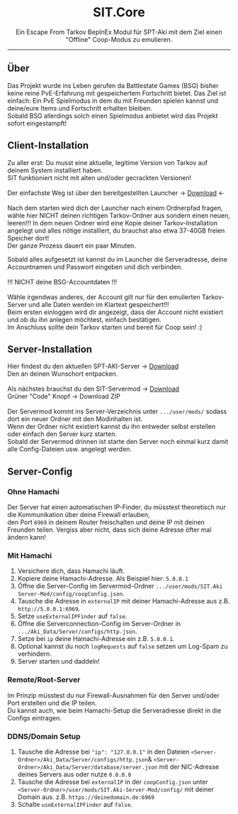 ﻿
<div align=center style="text-align: center">
<h1 style="text-align: center"> SIT.Core </h1>
Ein Escape From Tarkov BepInEx Modul für SPT-Aki mit dem Ziel einen "Offline" Coop-Modus zu emulieren.
</div>

---

## Über

Das Projekt wurde ins Leben gerufen da Battlestate Games (BSG) bisher keine reine PvE-Erfahrung mit gespeichertem Fortschritt bietet.
Das Ziel ist einfach: Ein PvE Spielmodus in dem du mit Freunden spielen kannst und deine/eure Items und Fortschritt erhalten bleiben.
<br>Sobald BSG allerdings solch einen Spielmodus anbietet wird das Projekt sofort eingestampft!

## Client-Installation

Zu aller erst: Du musst eine aktuelle, legitime Version von Tarkov auf deinem System installiert haben. <br>SIT funktioniert nicht mit alten und/oder gecrackten Versionen!
<br><br>
Der einfachste Weg ist über den bereitgestellten Launcher -> [Download](https://github.com/paulov-t/SIT.Launcher/releases) <- <br><br>
Nach dem starten wird dich der Launcher nach einem Ordnerpfad fragen, wähle hier NICHT deinen richtigen Tarkov-Ordner aus sondern einen neuen, leeren!!!
In dem neuen Ordner wird eine Kopie deiner Tarkov-Installation angelegt und alles nötige installiert, du brauchst also etwa 37-40GB freien Speicher dort!
<br>Der ganze Prozess dauert ein paar Minuten. 

Sobald alles aufgesetzt ist kannst du im Launcher die Serveradresse, deine Accountnamen und Passwort eingeben und dich verbinden.
<br><br>
!!! NICHT deine BSG-Accountdaten !!!
<br><br>
Wähle irgendwas anderes, der Account gilt nur für den emulierten Tarkov-Server und alle Daten werden im Klartext gespeichert!!!
<br>
Beim ersten einloggen wird dir angezeigt, dass der Account nicht existiert und ob du ihn anlegen möchtest, einfach bestätigen. <br>
Im Anschluss sollte dein Tarkov starten und bereit für Coop sein! :)

## Server-Installation

Hier findest du den aktuellen SPT-AKI-Server -> [Download](https://dev.sp-tarkov.com/SPT-AKI/Stable-releases/releases)
<br>
Den an deinen Wunschort entpacken.<br><br>
Als nächstes brauchst du den SIT-Servermod -> [Download](https://github.com/paulov-t/SIT.Aki-Server-Mod)<br>
Grüner "Code" Knopf -> Download ZIP<br><br>
Der Servermod kommt ins Server-Verzeichnis unter `.../user/mods/` sodass dort ein neuer Ordner mit den Modinhalten ist.<br>
Wenn der Ordner nicht existiert kannst du ihn entweder selbst erstellen oder einfach den Server kurz starten.<br>
Sobald der Servermod drinnen ist starte den Server noch einmal kurz damit alle Config-Dateien usw. angelegt werden.

## Server-Config

### Ohne Hamachi
Der Server hat einen automatischen IP-Finder, du müsstest theoretisch nur die Kommunikation über deine Firewall erlauben,<br> den Port `6969` in deinem Router freischalten und deine IP mit deinen Freunden teilen. Vergiss aber nicht, dass sich deine Adresse öfter mal ändern kann!

### Mit Hamachi
1. Versichere dich, dass Hamachi läuft.
2. Kopiere deine Hamachi-Adresse. Als Beispiel hier: `5.0.0.1`
3. Öffne die Server-Config im Servermod-Ordner `.../user/mods/SIT.Aki Server-Mod/config/coopConfig.json`.
4. Tausche die Adresse in `externalIP` mit deiner Hamachi-Adresse aus z.B. `http://5.0.0.1:6969`.
5. Setze `useExternalIPFinder` auf `false`.
6. Öffne die Serverconnection-Config im Server-Ordner in `.../Aki_Data/Server/configs/http.json`.
7. Setze bei `ip` deine Hamachi-Adresse ein z.B. `5.0.0.1`.
8. Optional kannst du noch `logRequests` auf `false` setzen um Log-Spam zu verhindern.
9. Server starten und daddeln!

### Remote/Root-Server
Im Prinzip müsstest du nur Firewall-Ausnahmen für den Server und/oder Port erstellen und die IP teilen.<br>
Du kannst auch, wie beim Hamachi-Setup die Serveradresse direkt in die Configs eintragen.

### DDNS/Domain Setup

1. Tausche die Adresse bei `"ip": "127.0.0.1"` in den Dateien `<Server-Ordner>/Aki_Data/Server/configs/http.json`&
`<Server-Ordner>/Aki_Data/Server/database/server.json` mit der NIC-Adresse deines Servers aus oder nutze `0.0.0.0`
2. Tausche die Adresse bei `externalIP` in der `coopConfig.json` unter `<Server-Ordner>/user/mods/SIT.Aki-Server-Mod/config/` mit deiner Domain aus. z.B. `https://deinedomain.de:6969`
3. Schalte  `useExternalIPFinder` auf `false`.

